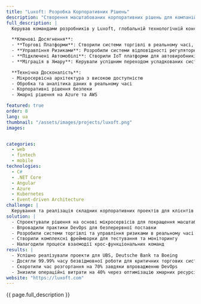 ```yaml
---
title: "Luxoft: Розробка Корпоративних Рішень"
description: "Створення масштабованих корпоративних рішень для компаній зі списку Fortune 500 з фокусом на фінтех та автомобільний сектор"
full_description: |
  Керував командами розробників у Luxoft, глобальній технологічній консалтинговій компанії, створюючи інноваційні рішення для корпоративних клієнтів, включаючи UBS, Deutsche Bank та Boeing. Спеціалізувався на створенні високопродуктивних торгових платформ, систем управління ризиками та рішень для підключених автомобілів. Роль включала проектування складних розподілених систем, впровадження практик DevOps та керування крос-функціональними командами в різних часових поясах.

  **Ключові Досягнення**:
  - **Торгові Платформи**: Створили системи торгівлі в реальному часі, що обробляють мільйони транзакцій щодня
  - **Управління Ризиками**: Розробили системи відповідності регуляторним вимогам для великих банків
  - **Підключені Автомобілі**: Створили IoT платформи для автовиробників
  - **Міграція в Хмару**: Керували успішним переходом успадкованих систем до хмарної інфраструктури

  **Технічна Досконалість**:
  - Мікросервісна архітектура з високою доступністю
  - Обробка та аналітика даних в реальному часі
  - Корпоративні рішення безпеки
  - Хмарні рішення на Azure та AWS

featured: true
order: 8
lang: ua
thumbnail: "/assets/images/projects/luxoft.png"
images:


categories:
  - web
  - fintech
  - mobile
technologies:
  - C#
  - .NET Core
  - Angular
  - Azure
  - Kubernetes
  - Event-driven Architecture
challenge: |
  Керування та реалізація складних корпоративних проектів для клієнтів зі списку Fortune 500 при забезпеченні високої доступності, масштабованості та відповідності нормативним вимогам. Ключові завдання включали модернізацію успадкованих систем, впровадження можливостей торгівлі в реальному часі та координацію розподілених команд у різних часових поясах.
solution: |
  - Спроектували рішення на основі мікросервісів для покращення масштабованості
  - Впровадили практики DevOps для безперервної поставки
  - Розробили системи торгівлі та управління ризиками в реальному часі
  - Створили комплексні фреймворки для тестування та моніторингу
  - Налагодили процеси взаємодії крос-функціональних команд
results: |
  - Успішно реалізували проекти для UBS, Deutsche Bank та Boeing
  - Досягли 99.99% часу безвідмовної роботи для критичних торгових систем
  - Скоротили час розгортання на 70% завдяки впровадженню DevOps
  - Знизили операційні витрати на 40% через оптимізацію хмарних ресурсів
website: "https://luxoft.com"
---
```


{{ page.full_description }}